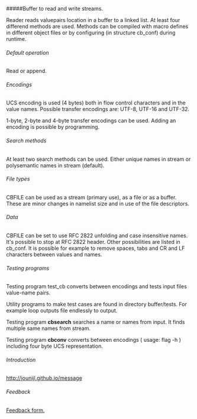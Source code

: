 #####Buffer to read and write streams.

Reader reads valuepairs location in a buffer to a linked list. At least four differend methods are used. Methods can be compiled with macro defines in different object files or by configuring (in structure cb_conf) during runtime.

###### Default operation

Read or append.

###### Encodings

UCS encoding is used (4 bytes) both in flow control characters and in the value names. Possible transfer encodings are: UTF-8, UTF-16 and UTF-32. 

1-byte, 2-byte and 4-byte transfer encodings can be used. Adding an encoding is possible by programming.

###### Search methods
 
At least two search methods can be used. Either unique names in stream or polysemantic names in stream (default).

###### File types

CBFILE can be used as a stream (primary use), as a file or as a buffer. These are minor changes in namelist size and in use of the file descriptors.

###### Data

CBFILE can be set to use RFC 2822 unfolding and case insensitive names. It's possible to stop at RFC 2822 header. Other possibilities are listed in cb_conf. It is possible for example to remove spaces, tabs and CR and LF characters between values and names. 

###### Testing programs
 
Testing program test_cb converts between encodings and tests input files value-name pairs.

Utility programs to make test cases are found in directory buffer/tests. For example loop outputs file endlessly to output. 

Testing program **cbsearch** searches a name or names from input. It finds multiple same names from stream.
 
Testing program **cbconv** converts between encodings ( usage: flag -h ) including four byte UCS representation.

###### Introduction


<a href="http://jounijl.github.io/message">http://jounijl.github.io/message</a>


###### Feedback


<a href="https://docs.google.com/forms/d/1mUHy7VwHJty0KWh-Sa6VXZOele9qmR-11ZIM-0U2Tls/viewform?usp=send_form">Feedback form.</a>

